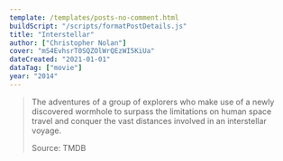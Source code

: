 ```yaml
---
template: /templates/posts-no-comment.html
buildScript: "/scripts/formatPostDetails.js"
title: "Interstellar"
author: ["Christopher Nolan"]
cover: "mS4EvhsrT0SQZOlWrQEzWI5KiUa"
dateCreated: "2021-01-01"
dataTag: ["movie"]
year: "2014"
---
```


> The adventures of a group of explorers who make use of a newly discovered wormhole to surpass the limitations on human space travel and conquer the vast distances involved in an interstellar voyage.
>
> Source: TMDB

